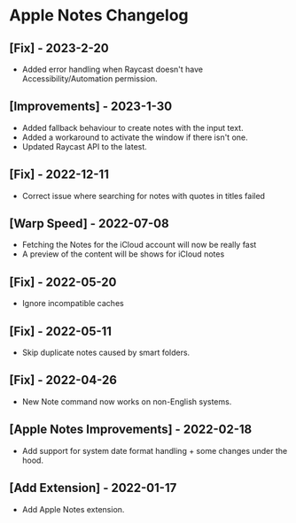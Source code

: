 # Apple Notes Changelog

## [Fix] - 2023-2-20

- Added error handling when Raycast doesn't have Accessibility/Automation permission.

## [Improvements] - 2023-1-30

- Added fallback behaviour to create notes with the input text.
- Added a workaround to activate the window if there isn't one.
- Updated Raycast API to the latest.

## [Fix] - 2022-12-11

- Correct issue where searching for notes with quotes in titles failed

## [Warp Speed] - 2022-07-08

- Fetching the Notes for the iCloud account will now be really fast
- A preview of the content will be shows for iCloud notes

## [Fix] - 2022-05-20

- Ignore incompatible caches

## [Fix] - 2022-05-11

- Skip duplicate notes caused by smart folders.

## [Fix] - 2022-04-26

- New Note command now works on non-English systems.

## [Apple Notes Improvements] - 2022-02-18

- Add support for system date format handling + some changes under the hood.

## [Add Extension] - 2022-01-17

- Add Apple Notes extension.
